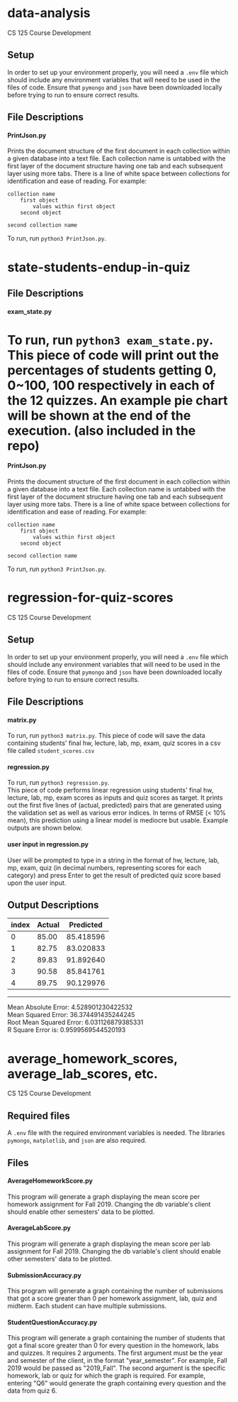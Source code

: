 # data-analysis
CS 125 Course Development

## Setup
In order to set up your environment properly, you will need a `.env` file which should include any environment variables that will need to be used in the files of code. 
Ensure that `pymongo` and `json` have been downloaded locally before trying to run to ensure correct results. 

## File Descriptions
#### PrintJson.py
Prints the document structure of the first document in each collection within a given database into a text file. Each collection name is untabbed with the first layer of the document structure having one tab and each subsequent layer using more tabs. There is a line of white space between collections for identification and ease of reading. For example:
```
collection name
    first object
        values within first object
    second object
    
second collection name
```
To run, run `python3 PrintJson.py`. 


# state-students-endup-in-quiz
## File Descriptions
#### exam_state.py
To run, run `python3 exam_state.py`. 
This piece of code will print out the percentages of students getting 0, 0~100, 100 respectively in each of the 12 quizzes. An example pie chart will be shown at the end of the execution. (also included in the repo)
=======
#### PrintJson.py
Prints the document structure of the first document in each collection within a given database into a text file. Each collection name is untabbed with the first layer of the document structure having one tab and each subsequent layer using more tabs. There is a line of white space between collections for identification and ease of reading. For example:
```
collection name
    first object
        values within first object
    second object
    
second collection name
```
To run, run `python3 PrintJson.py`. 

# regression-for-quiz-scores
CS 125 Course Development

## Setup
In order to set up your environment properly, you will need a `.env` file which should include any environment variables that will need to be used in the files of code. 
Ensure that `pymongo` and `json` have been downloaded locally before trying to run to ensure correct results. 

## File Descriptions
#### matrix.py
To run, run `python3 matrix.py`. 
This piece of code will save the data containing students' final hw, lecture, lab, mp, exam, quiz scores in a csv file called `student_scores.csv`
#### regression.py
To run, run `python3 regression.py`.  <br />
This piece of code performs linear regression using students' final hw, lecture, lab, mp, exam scores as inputs and quiz scores as target. It prints out the first five lines of (actual, predicted) pairs that are generated using the validation set as well as various error indices. In terms of RMSE (< 10% mean), this prediction using a linear model is mediocre but usable. Example outputs are shown below.  <br />
#### user input in regression.py
User will be prompted to type in a string in the format of hw, lecture, lab, mp, exam, quiz (in decimal numbers, representing scores for each category) and press Enter to get the result of predicted quiz score based upon the user input. 



## Output Descriptions
| index | Actual | Predicted |
| ----- | ------ | --------- |
|0      | 85.00  | 85.418596 | 
|1      | 82.75  | 83.020833 | 
|2      | 89.83  | 91.892640 | 
|3      | 90.58  | 85.841761 | 
|4      | 89.75  | 90.129976 | 
-----------------------------
Mean Absolute Error: 4.528901230422532 <br />
Mean Squared Error: 36.374491435244245 <br />
Root Mean Squared Error: 6.031126879385331 <br />
R Square Error is: 0.9599569544520193

# average_homework_scores, average_lab_scores, etc.
CS 125 Course Development 
## Required files
A `.env` file with the required environment variables is needed. The libraries `pymongo`, `matplotlib`, and `json` are also required.

## Files
#### AverageHomeworkScore.py
This program will generate a graph displaying the mean score per homework assignment for Fall 2019. Changing the db variable's client should enable other semesters' data to be plotted. 
#### AverageLabScore.py
This program will generate a graph displaying the mean score per lab assignment for Fall 2019. Changing the db variable's client should enable other semesters' data to be plotted. 
#### SubmissionAccuracy.py 
This program will generate a graph containing the number of submissions that got a score greater than 0 per homework assignment, lab, quiz and midterm. Each student can have multiple submissions.
#### StudentQuestionAccuracy.py
This program will generate a graph containing the number of students that got a final score greater than 0 for every question in the homework, labs and quizzes. It requires 2 arguments. The first argument must be the year and semester of the client, in the format "year_semester". For example, Fall 2019 would be passed as "2019_Fall". The second argument is the specific homework, lab or quiz for which the graph is required. For example, entering "Q6" would generate the graph containing every question and the data from quiz 6. 


